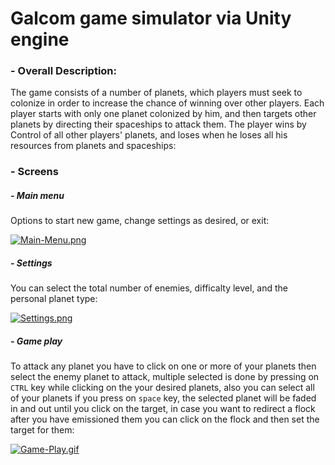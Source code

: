 # Galcom game simulator via Unity engine

### - Overall Description:

The game consists of a number of planets, which players must seek to colonize in order to increase the chance of winning over other players. Each player starts with only one planet colonized by him, and then targets other planets by directing their spaceships to attack them. The player wins by Control of all other players' planets, and loses when he loses all his resources from planets and spaceships:

### - Screens
##### - Main menu
Options to start new game, change settings as desired, or exit:

[![Main-Menu.png](https://i.postimg.cc/PxXhg74q/Main-Menu.png)](https://postimg.cc/Y4sJgbTc)

##### - Settings
You can select the total number of enemies, difficalty level, and the personal planet type: 

[![Settings.png](https://i.postimg.cc/Fz1vRJw5/Settings.png)](https://postimg.cc/CnyXrdFm)

##### - Game play
To attack any planet you have to click on one or more of your planets then select the enemy planet to attack, multiple selected is done by pressing on `CTRL` key while clicking on the your desired planets, also you can select all of your planets if you press on `space` key, the selected planet will be faded in and out until you click on the target, in case you want to redirect a flock after you have emissioned them you can click on the flock and then set the target for them:

[![Game-Play.gif](https://i.postimg.cc/SxF2zydY/Game-Play.gif)](https://postimg.cc/1fB5k1Ly)
